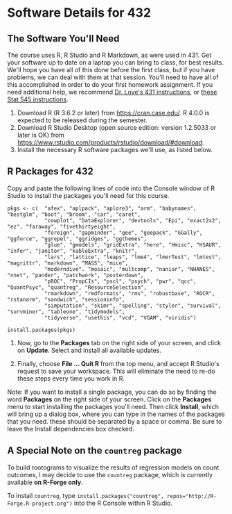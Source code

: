 # Software Details for 432

## The Software You'll Need

The course uses R, R Studio and R Markdown, as were used in 431. Get your software up to date on a laptop you can bring to class, for best results. We'll hope you have all of this done before the first class, but if you have problems, we can deal with them at that session. You'll need to have all of this accomplished in order to do your first homework assignment. If you need additional help, we recommend [Dr. Love's 431 instructions](https://github.com/THOMASELOVE/2019-431/tree/master/SOFTWARE), or [these Stat 545 instructions](https://stat545.com/block000_r-rstudio-install.html).

1. Download R (R 3.6.2 or later) from https://cran.case.edu/. R 4.0.0 is expected to be released during the semester.
2. Download R Studio Desktop (open source edition: version 1.2.5033 or later is OK) from https://www.rstudio.com/products/rstudio/download/#download.
3. Install the necessary R software packages we'll use, as listed below.

## R Packages for 432

Copy and paste the following lines of code into the Console window of R Studio to install the packages you'll need for this course.

<!-- -->

    pkgs <- c(  "afex", "aplpack", "aplore3", "arm", "babynames", "bestglm", "boot", "broom", "car", "caret",
                "cowplot", "DataExplorer", "devtools", "Epi", "exact2x2", "ez", "faraway", "fivethirtyeight", 
                "foreign", "gapminder", "gee", "geepack", "GGally", "ggforce", "ggrepel", "ggridges", "ggthemes", 
                "glue", "gmodels", "gridExtra", "here", "Hmisc", "HSAUR", "infer", "janitor", "kableExtra", "knitr", 
                "lars", "lattice", "leaps", "lme4", "lmerTest", "lmtest", "magrittr", "markdown", "MASS", "mice", 
                "moderndive". "mosaic", "multcomp", "naniar", "NHANES", "nnet", "pander", "patchwork", "posterdown", 
                "pROC", "PropCIs", "pscl", "psych", "pwr", "qcc", "QuantPsyc", "quantreg", "ResourceSelection", 
                "rmarkdown", "rmdformats", "rms", "robustbase", "ROCR", "rstanarm", "sandwich", "sessioninfo", 
                "simputation", "skimr", "spelling", "styler", "survival", "survminer", "tableone", "tidymodels", 
                "tidyverse", "usethis", "vcd", "VGAM", "viridis")
                
    install.packages(pkgs)
    
1.  Now, go to the **Packages** tab on the right side of your screen, and click on **Update**. Select and install all available updates.

2.  Finally, choose **File ... Quit R** from the top menu, and accept R Studio's request to save your workspace. This will eliminate the need to re-do these steps every time you work in R.

Note: If you want to install a single package, you can do so by finding the word **Packages** on the right side of your screen. Click on the **Packages** menu to start installing the packages you'll need. Then click **Install**, which will bring up a dialog box, where you can type in the names of the packages that you need. these should be separated by a space or comma. Be sure to leave the Install dependencies box checked.

## A Special Note on the `countreg` package

To build rootograms to visualize the results of regression models on count outcomes, I may decide to use the `countreg` package, which is currently available **on R-Forge only**. 

To install `countreg`, type `install.packages("countreg", repos="http://R-Forge.R-project.org")` into the R Console within R Studio.

